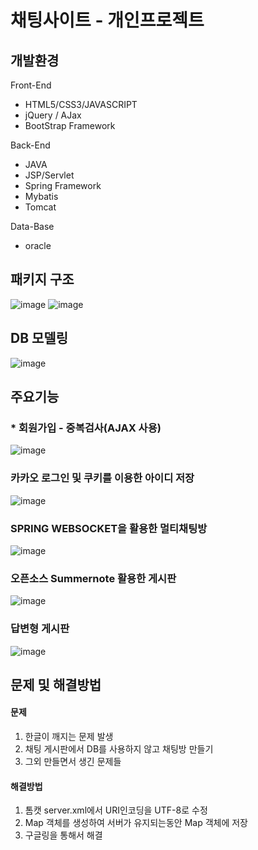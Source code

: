# 채팅사이트 - 개인프로젝트

## 개발환경

Front-End

* HTML5/CSS3/JAVASCRIPT
* jQuery / AJax
* BootStrap Framework

Back-End

* JAVA
* JSP/Servlet
* Spring Framework
* Mybatis
* Tomcat

Data-Base
* oracle

## 패키지 구조
![image](https://user-images.githubusercontent.com/46276548/175875232-0afc5315-3c3a-43c4-b4f9-41ff150b34f4.png)
![image](https://user-images.githubusercontent.com/46276548/175875319-9cf1912f-0e9d-4af9-89ab-7d897ea20e7f.png)


## DB 모델링
![image](https://user-images.githubusercontent.com/46276548/175877155-179277d2-b907-40b4-9b00-16af0bcc2591.png)

## 주요기능

### * 회원가입 - 중복검사(AJAX 사용)
![image](https://user-images.githubusercontent.com/46276548/175877399-f2fe1a35-b345-4f81-99a7-12daecdf99a6.png)

### 카카오 로그인 및 쿠키를 이용한 아이디 저장
![image](https://user-images.githubusercontent.com/46276548/175877636-2adb8047-e3c3-47b9-adba-0a98afe9c8b9.png)

### SPRING WEBSOCKET을 활용한 멀티채팅방
![image](https://user-images.githubusercontent.com/46276548/175878417-d9bc0f21-f4d4-4282-9f34-252d026adeb1.png)

### 오픈소스 Summernote 활용한 게시판
![image](https://user-images.githubusercontent.com/46276548/175878629-bbe22bbf-63d8-4d54-a659-192043da3ab5.png)

### 답변형 게시판
![image](https://user-images.githubusercontent.com/46276548/175878807-27f24233-1fed-45b3-b3d7-6f801a0a1771.png)


## 문제 및 해결방법

#### 문제

1. 한글이 깨지는 문제 발생
2. 채팅 게시판에서 DB를 사용하지 않고 채팅방 만들기
3. 그외 만들면서 생긴 문제들

#### 해결방법

1. 톰캣 server.xml에서 URI인코딩을 UTF-8로 수정
2. Map 객체를 생성하여 서버가 유지되는동안 Map 객체에 저장
3. 구글링을 통해서 해결


